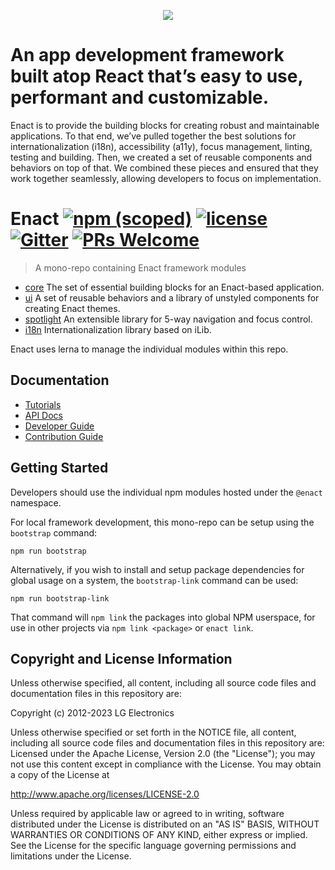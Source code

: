 <p align="center">
  <img src="https://github.com/enactjs/enact/assets/4288375/25a32c12-6a9b-44d4-80b3-a8f82ddcc643">
</p>

<h1>An app development framework built atop React that’s easy to use, performant and customizable.</h1>
Enact is to provide the building blocks for creating robust and maintainable applications. To that end, we’ve pulled together the best solutions for internationalization (i18n), accessibility (a11y), focus management, linting, testing and building. Then, we created a set of reusable components and behaviors on top of that. We combined these pieces and ensured that they work together seamlessly, allowing developers to focus on implementation.

# Enact [![npm (scoped)](https://img.shields.io/npm/v/@enact/core.svg?style=flat-square)](https://www.npmjs.com/package/@enact/core) [![license](https://img.shields.io/github/license/enactjs/enact.svg?style=flat-square)](http://www.apache.org/licenses/LICENSE-2.0) [![Gitter](https://img.shields.io/gitter/room/EnactJS/Lobby.svg?style=flat-square)](https://gitter.im/EnactJS/Lobby) [![PRs Welcome](https://img.shields.io/badge/PRs-welcome-brightgreen)](https://enactjs.com/docs/developer-guide/contributing)

> A mono-repo containing Enact framework modules

* [core](https://enactjs.com/docs/modules/core/dispatcher) The set of essential building blocks for an Enact-based application.
* [ui](https://enactjs.com/docs/modules/ui/AnnounceDecorator) A set of reusable behaviors and a library of unstyled components for creating Enact themes.
* [spotlight](https://enactjs.com/docs/modules/spotlight) An extensible library for 5-way navigation and focus control.
* [i18n](https://enactjs.com/docs/modules/i18n/$L) Internationalization library based on iLib.

Enact uses lerna to manage the individual modules within this repo.

## Documentation

* [Tutorials](https://enactjs.com/docs/tutorials)
* [API Docs](https://enactjs.com/docs/modules)
* [Developer Guide](https://enactjs.com/docs/developer-guide)
* [Contribution Guide](https://enactjs.com/docs/developer-guide/contributing)

## Getting Started

Developers should use the individual npm modules hosted under the `@enact` namespace.

For local framework development, this mono-repo can be setup using the `bootstrap` command:

```
npm run bootstrap
```

Alternatively, if you wish to install and setup package dependencies for global usage on a system, the `bootstrap-link` command can be used:
```
npm run bootstrap-link
```
That command will `npm link` the packages into global NPM userspace, for use in other projects via `npm link <package>` or `enact link`.

## Copyright and License Information

Unless otherwise specified, all content, including all source code files and
documentation files in this repository are:

Copyright (c) 2012-2023 LG Electronics

Unless otherwise specified or set forth in the NOTICE file, all content,
including all source code files and documentation files in this repository are:
Licensed under the Apache License, Version 2.0 (the "License");
you may not use this content except in compliance with the License.
You may obtain a copy of the License at

http://www.apache.org/licenses/LICENSE-2.0

Unless required by applicable law or agreed to in writing, software
distributed under the License is distributed on an "AS IS" BASIS,
WITHOUT WARRANTIES OR CONDITIONS OF ANY KIND, either express or implied.
See the License for the specific language governing permissions and
limitations under the License.
